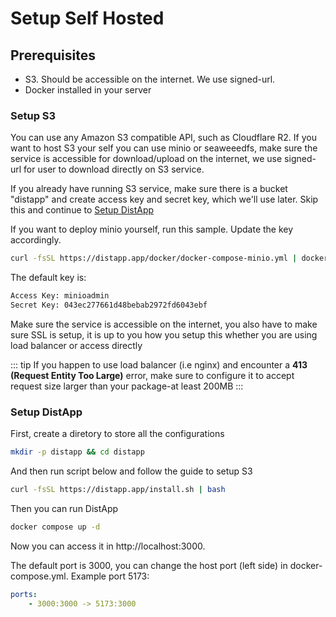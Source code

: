 # Setup Self Hosted

## Prerequisites

- S3. Should be accessible on the internet. We use signed-url.
- Docker installed in your server

### Setup S3

You can use any Amazon S3 compatible API, such as Cloudflare R2. If you want to host S3 your self you can use minio or seaweeedfs, make sure the service is accessible for download/upload on the internet, we use signed-url for user to download directly on S3 service.

If you already have running S3 service, make sure there is a bucket "distapp" and create access key and secret key, which we'll use later. Skip this and continue to [Setup DistApp](#setup-distapp)

If you want to deploy minio yourself, run this sample. Update the key accordingly.

```bash
curl -fsSL https://distapp.app/docker/docker-compose-minio.yml | docker compose -f /dev/stdin up -d
```

The default key is:
```bash
Access Key: minioadmin
Secret Key: 043ec277661d48bebab2972fd6043ebf
```

Make sure the service is accessible on the internet, you also have to make sure SSL is setup, it is up to you how you setup this whether you are using load balancer or access directly

::: tip
If you happen to use load balancer (i.e nginx) and encounter a **413 (Request Entity Too Large)** error, make sure to configure it to accept request size larger than your package-at least 200MB
:::

### Setup DistApp

First, create a diretory to store all the configurations

``` bash
mkdir -p distapp && cd distapp
```

And then run script below and follow the guide to setup S3

```bash
curl -fsSL https://distapp.app/install.sh | bash
```

Then you can run DistApp

```bash
docker compose up -d
```

Now you can access it in http://localhost:3000.

The default port is 3000, you can change the host port (left side) in docker-compose.yml. Example port 5173:

```yaml
ports:
    - 3000:3000 -> 5173:3000
```
